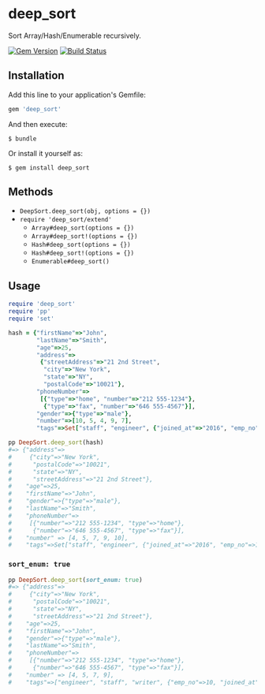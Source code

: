 # deep_sort

Sort Array/Hash/Enumerable recursively.

[![Gem Version](https://badge.fury.io/rb/deep_sort.svg)](https://badge.fury.io/rb/deep_sort)
[![Build Status](https://travis-ci.org/winebarrel/deep_sort.svg?branch=master)](https://travis-ci.org/winebarrel/deep_sort)

## Installation

Add this line to your application's Gemfile:

```ruby
gem 'deep_sort'
```

And then execute:

    $ bundle

Or install it yourself as:

    $ gem install deep_sort

## Methods

* `DeepSort.deep_sort(obj, options = {})`
* `require 'deep_sort/extend'`
  * `Array#deep_sort(options = {})`
  * `Array#deep_sort!(options = {})`
  * `Hash#deep_sort(options = {})`
  * `Hash#deep_sort!(options = {})`
  * `Enumerable#deep_sort()`

## Usage

```ruby
require 'deep_sort'
require 'pp'
require 'set'

hash = {"firstName"=>"John",
        "lastName"=>"Smith",
        "age"=>25,
        "address"=>
         {"streetAddress"=>"21 2nd Street",
          "city"=>"New York",
          "state"=>"NY",
          "postalCode"=>"10021"},
        "phoneNumber"=>
         [{"type"=>"home", "number"=>"212 555-1234"},
          {"type"=>"fax", "number"=>"646 555-4567"}],
        "gender"=>{"type"=>"male"},
        "number"=>[10, 5, 4, 9, 7],
        "tags"=>Set["staff", "engineer", {"joined_at"=>"2016", "emp_no"=>10}, "writer"]}

pp DeepSort.deep_sort(hash)
#=> {"address"=>
#     {"city"=>"New York",
#      "postalCode"=>"10021",
#      "state"=>"NY",
#      "streetAddress"=>"21 2nd Street"},
#    "age"=>25,
#    "firstName"=>"John",
#    "gender"=>{"type"=>"male"},
#    "lastName"=>"Smith",
#    "phoneNumber"=>
#     [{"number"=>"212 555-1234", "type"=>"home"},
#      {"number"=>"646 555-4567", "type"=>"fax"}],
#    "number" => [4, 5, 7, 9, 10],
#    "tags"=>Set["staff", "engineer", {"joined_at"=>"2016", "emp_no"=>10}, "writer"]}
```

### `sort_enum: true`

```ruby
pp DeepSort.deep_sort(sort_enum: true)
#=> {"address"=>
#     {"city"=>"New York",
#      "postalCode"=>"10021",
#      "state"=>"NY",
#      "streetAddress"=>"21 2nd Street"},
#    "age"=>25,
#    "firstName"=>"John",
#    "gender"=>{"type"=>"male"},
#    "lastName"=>"Smith",
#    "phoneNumber"=>
#     [{"number"=>"212 555-1234", "type"=>"home"},
#      {"number"=>"646 555-4567", "type"=>"fax"}],
#    "number" => [4, 5, 7, 9],
#    "tags"=>["engineer", "staff", "writer", {"emp_no"=>10, "joined_at"=>"2016"}]}
```
